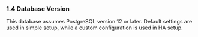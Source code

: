 ### 1.4 Database Version

This database assumes PostgreSQL version 12 or later. Default settings are used in simple setup, while a custom configuration is used in HA setup.